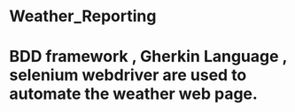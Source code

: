 # Weather_Reporting
# BDD framework , Gherkin Language , selenium webdriver are used to automate the weather web page.
